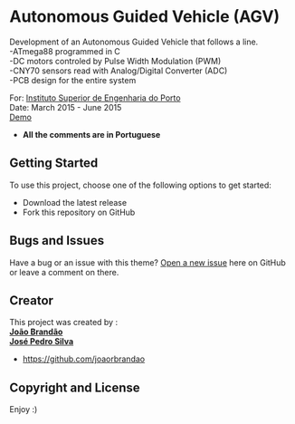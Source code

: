 # Autonomous Guided Vehicle (AGV)

Development of an Autonomous Guided Vehicle that follows a line. <br>
-ATmega88 programmed in C <br>
-DC motors controled by Pulse Width Modulation (PWM) <br>
-CNY70 sensors read with Analog/Digital Converter (ADC) <br>
-PCB design for the entire system

For: [Instituto Superior de Engenharia do Porto](www.isep.ipp.pt)  
Date: March 2015 - June 2015 <br>
[Demo](https://youtu.be/-_XiPSVJOJc)

* **All the comments are in Portuguese**

## Getting Started

To use this project, choose one of the following options to get started:
* Download the latest release
* Fork this repository on GitHub

## Bugs and Issues

Have a bug or an issue with this theme? [Open a new issue](https://github.com/joaorbrandao/AGV/issues) here on GitHub or leave a comment on there.

## Creator

This project was created by :<br>
[**João Brandão**](https://joaorbrandao.github.io) <br>
[**José Pedro Silva**](https://pt.linkedin.com/in/josepedroasilva/en)

* https://github.com/joaorbrandao

## Copyright and License

Enjoy :)

